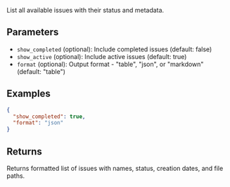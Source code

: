 List all available issues with their status and metadata.

## Parameters

- `show_completed` (optional): Include completed issues (default: false)
- `show_active` (optional): Include active issues (default: true)
- `format` (optional): Output format - "table", "json", or "markdown" (default: "table")

## Examples

```json
{
  "show_completed": true,
  "format": "json"
}
```

## Returns

Returns formatted list of issues with names, status, creation dates, and file paths.
